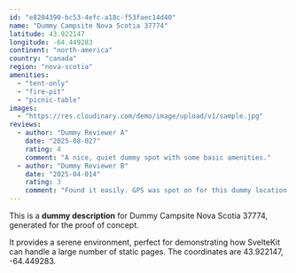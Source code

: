 ```yaml
---
id: "e8204390-bc53-4efc-a18c-f53faec14d40"
name: "Dummy Campsite Nova Scotia 37774"
latitude: 43.922147
longitude: -64.449283
continent: "north-america"
country: "canada"
region: "nova-scotia"
amenities:
  - "tent-only"
  - "fire-pit"
  - "picnic-table"
images:
  - "https://res.cloudinary.com/demo/image/upload/v1/sample.jpg"
reviews:
  - author: "Dummy Reviewer A"
    date: "2025-08-027"
    rating: 4
    comment: "A nice, quiet dummy spot with some basic amenities."
  - author: "Dummy Reviewer B"
    date: "2025-04-014"
    rating: 3
    comment: "Found it easily. GPS was spot on for this dummy location."
---
```


This is a **dummy description** for Dummy Campsite Nova Scotia 37774, generated for the proof of concept.

It provides a serene environment, perfect for demonstrating how SvelteKit can handle a large number of static pages. The coordinates are 43.922147, -64.449283.
